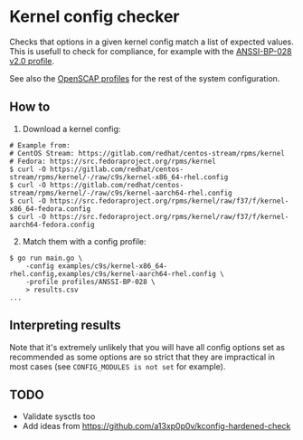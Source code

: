 # Kernel config checker

Checks that options in a given kernel config match a list of expected values.
This is usefull to check for compliance, for example with the
[ANSSI-BP-028 v2.0 profile](https://www.ssi.gouv.fr/guide/recommandations-de-securite-relatives-a-un-systeme-gnulinux/).

See also the
[OpenSCAP profiles](https://www.open-scap.org/security-policies/choosing-policy/)
for the rest of the system configuration.

## How to

1. Download a kernel config:

```
# Example from:
# CentOS Stream: https://gitlab.com/redhat/centos-stream/rpms/kernel
# Fedora: https://src.fedoraproject.org/rpms/kernel
$ curl -O https://gitlab.com/redhat/centos-stream/rpms/kernel/-/raw/c9s/kernel-x86_64-rhel.config
$ curl -O https://gitlab.com/redhat/centos-stream/rpms/kernel/-/raw/c9s/kernel-aarch64-rhel.config
$ curl -O https://src.fedoraproject.org/rpms/kernel/raw/f37/f/kernel-x86_64-fedora.config
$ curl -O https://src.fedoraproject.org/rpms/kernel/raw/f37/f/kernel-aarch64-fedora.config
```

2. Match them with a config profile:

```
$ go run main.go \
    -config examples/c9s/kernel-x86_64-rhel.config,examples/c9s/kernel-aarch64-rhel.config \
    -profile profiles/ANSSI-BP-028 \
    > results.csv
...
```

## Interpreting results

Note that it's extremely unlikely that you will have all config options set as
recommended as some options are so strict that they are impractical in most
cases (see `CONFIG_MODULES is not set` for example).

## TODO

- Validate sysctls too
- Add ideas from <https://github.com/a13xp0p0v/kconfig-hardened-check>
